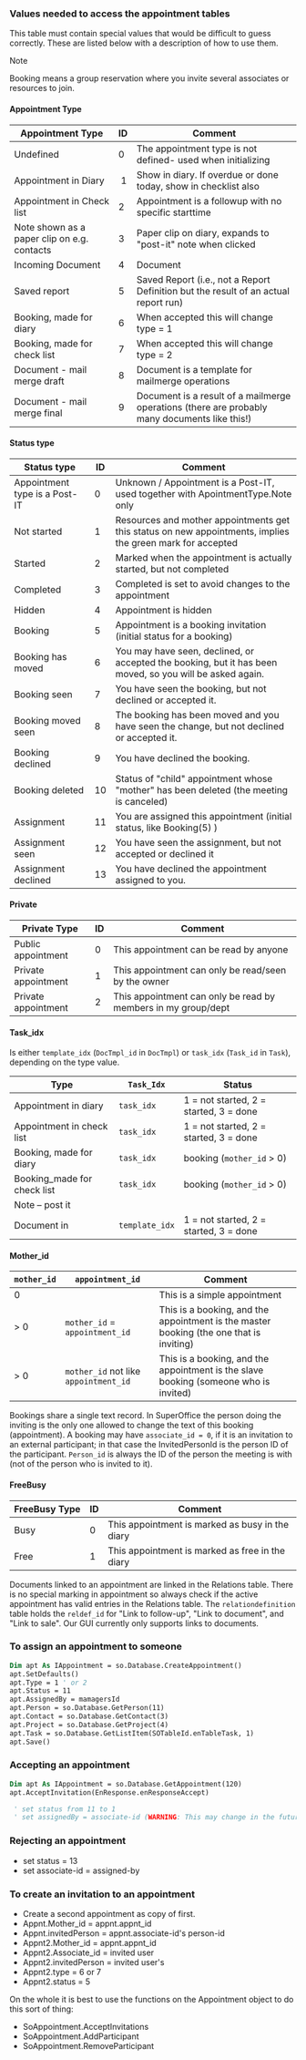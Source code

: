 <!-- markdownlint-disable-file MD041 -->
### Values needed to access the appointment tables

This table must contain special values that would be difficult to guess correctly. These are listed below with a description of how to use them.

> [!NOTE]
> Booking means a group reservation where you invite several associates or resources to join.

#### Appointment Type

 | Appointment Type | ID | Comment |
 |---|---|---|
 | Undefined | 0 | The appointment type is not defined- used when initializing |
 | Appointment in Diary |  1 | Show in diary. If overdue or done today, show in checklist also |
 | Appointment in Check list | 2 | Appointment is a followup with no specific starttime |
 | Note shown as a paper clip on e.g. contacts | 3 | Paper clip on diary, expands to "post-it" note when clicked |
 | Incoming Document | 4 | Document |
 | Saved report | 5 | Saved Report (i.e., not a Report Definition but the result of an actual report run) |
 | Booking, made for diary | 6 | When accepted this will change type = 1 |
 | Booking, made for check list | 7 | When accepted this will change type = 2 |
 | Document - mail merge draft | 8 | Document is a template for mailmerge operations |
 | Document - mail merge final | 9 | Document is a result of a mailmerge operations (there are probably many documents like this!) |

#### Status type

 | Status type | ID | Comment |
 |---|---|---|
 | Appointment type is a Post-IT | 0 | Unknown / Appointment is a Post-IT, used together with ApointmentType.Note only |
 | Not started | 1 | Resources and mother appointments get this status on new appointments, implies the green mark for accepted |
 | Started | 2 | Marked when the appointment is actually started, but not completed |
 | Completed | 3 | Completed is set to avoid changes to the appointment |
 | Hidden | 4 | Appointment is hidden |
 | Booking | 5 | Appointment is a booking invitation (initial status for a booking) |
 | Booking has moved | 6 | You may have seen, declined, or accepted the booking, but it has been moved, so you will be asked again. |
 | Booking seen | 7 | You have seen the booking, but not declined or accepted it. |
 | Booking moved seen | 8 | The booking has been moved and you have seen the change, but not declined or accepted it. |
 | Booking declined | 9 | You have declined the booking. |
 | Booking deleted | 10 | Status of "child" appointment whose "mother" has been deleted (the meeting is canceled) |
 | Assignment | 11 | You are assigned this appointment (initial status, like Booking(5) ) |
 | Assignment seen | 12 | You have seen the assignment, but not accepted or declined it |
 | Assignment declined | 13 | You have declined the appointment assigned to you. |

#### Private

 | Private Type | ID | Comment |
 |---|---|---|
 | Public appointment | 0 | This appointment can be read by anyone |
 | Private appointment | 1 | This appointment can only be read/seen by the owner |
 | Private appointment | 2 | This appointment can only be read by members in my group/dept |

#### Task\_idx

Is either `template_idx` (`DocTmpl_id` in `DocTmpl`) or `task_idx` (`Task_id` in `Task`), depending on the type value.

 | Type | `Task_Idx` | Status |
 |---|---|---|
 | Appointment in diary | `task_idx` | 1 = not started, 2 = started, 3 = done |
 | Appointment in check list | `task_idx` | 1 = not started, 2 = started, 3 = done |
 | Booking, made for diary | `task_idx` | booking (`mother_id` > 0) |
 | Booking\_made for check list | `task_idx` | booking (`mother_id` > 0) |
 | Note – post it |  |  |
 | Document in | `template_idx` | 1 = not started, 2 = started, 3 = done |

#### Mother\_id

 | `mother_id` | `appointment_id` | Comment |
 |---|---|---|
 | 0 | | This is a simple appointment |
 | > 0 | `mother_id` = `appointment_id` | This is a booking, and the appointment is the master booking (the one that is inviting) |
 | > 0 | `mother_id` not like `appointment_id` | This is a booking, and the appointment is the slave booking (someone who is invited) |

Bookings share a single text record. In SuperOffice the person doing the inviting is the only one allowed to change the text of this booking (appointment).
A booking may have `associate_id = 0`, if it is an invitation to an external participant; in that case the InvitedPersonId is the person ID of the participant. `Person_id` is always the ID of the person the meeting is with (not of the person who is invited to it).

#### FreeBusy

 | FreeBusy Type | ID | Comment |
 |---|---|---|
 | Busy | 0 | This appointment is marked as busy in the diary |
 | Free | 1 | This appointment is marked as free in the diary |

Documents linked to an appointment are linked in the Relations table. There is no special marking in appointment so always check if the active appointment has valid entries in the Relations table. The `relationdefinition` table holds the `reldef_id` for "Link to follow-up", "Link to document", and "Link to sale". Our GUI currently only supports links to documents.

### To assign an appointment to someone

```vb
Dim apt As IAppointment = so.Database.CreateAppointment()
apt.SetDefaults()
apt.Type = 1 ' or 2
apt.Status = 11
apt.AssignedBy = mamagersId
apt.Person = so.Database.GetPerson(11)
apt.Contact = so.Database.GetContact(3)
apt.Project = so.Database.GetProject(4)
apt.Task = so.Database.GetListItem(SOTableId.enTableTask, 1)
apt.Save()
```

### Accepting an appointment

```vb
Dim apt As IAppointment = so.Database.GetAppointment(120)
apt.AcceptInvitation(EnResponse.enResponseAccept)

 ' set status from 11 to 1
 ' set assignedBy = associate-id (WARNING: This may change in the future)
```

### Rejecting an appointment

* set status = 13
* set associate-id = assigned-by

### To create an invitation to an appointment

* Create a second appointment as copy of first.
* Appnt.Mother\_id = appnt.appnt\_id
* Appnt.invitedPerson = appnt.associate-id's person-id
* Appnt2.Mother\_id = appnt.appnt\_id
* Appnt2.Associate\_id = invited user
* Appnt2.invitedPerson = invited user's
* Appnt2.type = 6 or 7
* Appnt2.status = 5

On the whole it is best to use the functions on the Appointment object to do this sort of thing:

* SoAppointment.AcceptInvitations
* SoAppointment.AddParticipant
* SoAppointment.RemoveParticipant
